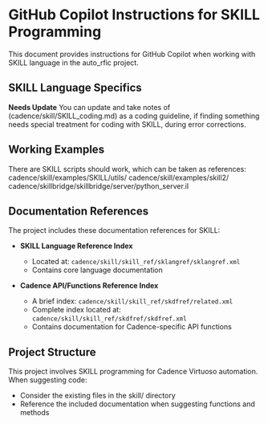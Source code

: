 # GitHub Copilot Instructions for SKILL Programming

This document provides instructions for GitHub Copilot when working with SKILL language in the auto_rfic project.

## SKILL Language Specifics

**Needs Update**
You can update and take notes of (cadence/skill/SKILL_coding.md) as a coding guideline, if finding something needs special treatment for coding with SKILL, during error corrections.

## Working Examples

There are SKILL scripts should work, which can be taken as references:
cadence/skill/examples/SKILL/utils/
cadence/skill/examples/skill2/
cadence/skillbridge/skillbridge/server/python_server.il

## Documentation References

The project includes these documentation references for SKILL:

- **SKILL Language Reference Index**
  - Located at: `cadence/skill/skill_ref/sklangref/sklangref.xml`
  - Contains core language documentation

- **Cadence API/Functions Reference Index**
  - A brief index: `cadence/skill/skill_ref/skdfref/related.xml`
  - Complete index located at: `cadence/skill/skill_ref/skdfref/skdfref.xml`
  - Contains documentation for Cadence-specific API functions


## Project Structure

This project involves SKILL programming for Cadence Virtuoso automation. When suggesting code:
- Consider the existing files in the skill/ directory
- Reference the included documentation when suggesting functions and methods